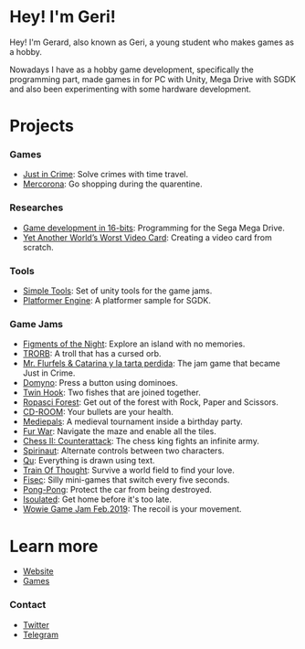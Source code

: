 # Hey! I'm Geri!

Hey! I'm Gerard, also known as Geri, a young student who makes games as a hobby.

Nowadays I have as a hobby game development, specifically the programming part, made games in for PC with Unity, Mega Drive with SGDK and also been experimenting with some hardware development.

# Projects

### Games

- [Just in Crime](https://steam.gerardgascon.com): Solve crimes with time travel.
- [Mercorona](https://itch.gerardgascon.com/mercorona): Go shopping during the quarentine.

### Researches

- [Game development in 16-bits](https://gerardgascon.com/GameDevelopmentIn16Bits.pdf): Programming for the Sega Mega Drive.
- [Yet Another World’s Worst Video Card](https://hackaday.io/project/186465-yet-another-worlds-worst-video-card): Creating a video card from scratch.

### Tools

- [Simple Tools](https://github.gerardgascon.com/SimpleTools): Set of unity tools for the game jams.
- [Platformer Engine](https://github.gerardgascon.com/PlatformerEngine): A platformer sample for SGDK.

### Game Jams

- [Figments of the Night](https://froglake.itch.io/figments-of-the-night): Explore an island with no memories.
- [TRORB](https://froglake.itch.io/trorb): A troll that has a cursed orb.
- [Mr. Flurfels & Catarina y la tarta perdida](https://itch.gerardgascon.com/mr-flurfels-catarina-y-la-tarta-perdida): The jam game that became Just in Crime.
- [Domyno](https://itch.gerardgascon.com/domyno): Press a button using dominoes.
- [Twin Hook](https://itch.gerardgascon.com/twin-hook): Two fishes that are joined together.
- [Ropasci Forest](https://itch.gerardgascon.com/ropasci-forest): Get out of the forest with Rock, Paper and Scissors.
- [CD-ROOM](https://charliebluewood.itch.io/cd-room): Your bullets are your health.
- [Mediepals](https://itch.gerardgascon.com/mediepals): A medieval tournament inside a birthday party.
- [Fur War](https://itch.gerardgascon.com/fur-war): Navigate the maze and enable all the tiles.
- [Chess II: Counterattack](https://itch.gerardgascon.com/chess2-counterattack):  The chess king fights an infinite army.
- [Spirinaut](https://itch.gerardgascon.com/spirinaut): Alternate controls between two characters.
- [Qu](https://itch.gerardgascon.com/qu): Everything is drawn using text.
- [Train Of Thought](https://teamdoss.itch.io/train-of-thought): Survive a world field to find your love.
- [Fisec](https://itch.gerardgascon.com/fisec): Silly mini-games that switch every five seconds.
- [Pong-Pong](https://geri8.itch.io/pong-pong): Protect the car from being destroyed.
- [Isoulated](https://geri8.itch.io/isoulated): Get home before it's too late.
- [Wowie Game Jam Feb.2019](https://geri8.itch.io/wowie-game-jam): The recoil is your movement.

# Learn more

- [Website](https://gerardgascon.com)
- [Games](https://itch.gerardgascon.com/)

### Contact

- [Twitter](https://twitter.gerardgascon.com)
- [Telegram](https://telegram.gerardgascon.com)
